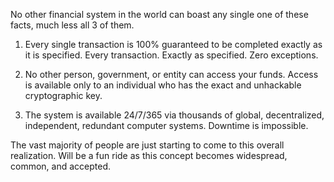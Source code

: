 
No other financial system in the world can boast any single one of these facts,
much less all 3 of them.

1. Every single transaction is 100% guaranteed to be completed exactly as it is
   specified. Every transaction. Exactly as specified. Zero exceptions.

2. No other person, government, or entity can access your funds. Access is
   available only to an individual who has the exact and unhackable
   cryptographic key.

3. The system is available 24/7/365 via thousands of global, decentralized,
   independent, redundant computer systems. Downtime is impossible.

The vast majority of people are just starting to come to this overall
realization. Will be a fun ride as this concept becomes widespread, common, and
accepted.
